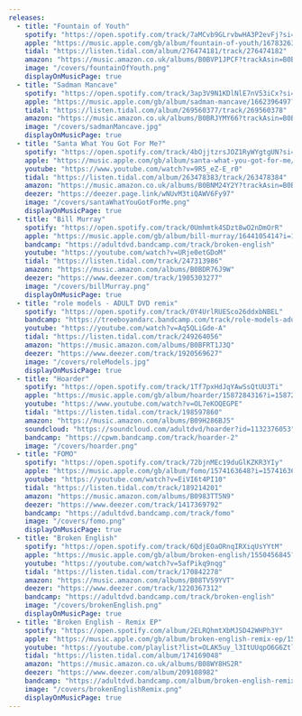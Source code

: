 ```yaml
---
releases:
  - title: "Fountain of Youth"
    spotify: "https://open.spotify.com/track/7aMCvb9GLrvbwHA3P2evFj?si=de3b906e4fed40a3"
    apple: "https://music.apple.com/gb/album/fountain-of-youth/1678326386?i=1678326387"
    tidal: "https://listen.tidal.com/album/276474181/track/276474182"
    amazon: "https://music.amazon.co.uk/albums/B0BVP1JPCF?trackAsin=B0BVPTKMYY"
    image: "/covers/fountainOfYouth.png"
    displayOnMusicPage: true
  - title: "Sadman Mancave"
    spotify: "https://open.spotify.com/track/3ap3V9N1KDlNlE7nV53iCx?si=8783ef5393f34e0d"
    apple: "https://music.apple.com/gb/album/sadman-mancave/1662396497?i=1662396498"
    tidal: "https://listen.tidal.com/album/269560377/track/269560378"
    amazon: "https://music.amazon.co.uk/albums/B0BRJYMY66?trackAsin=B0BRJYP213"
    image: "/covers/sadmanMancave.jpg"
    displayOnMusicPage: true
  - title: "Santa What You Got For Me?"
    spotify: "https://open.spotify.com/track/4bOjjtzrsJOZ1RyWYgtgUN?si=a9047bb56a13447d"
    apple: "https://music.apple.com/gb/album/santa-what-you-got-for-me/1657072793?i=1657072794"
    youtube: "https://www.youtube.com/watch?v=9R5_eZ-E_r0"
    tidal: "https://listen.tidal.com/album/263478383/track/263478384"
    amazon: "https://music.amazon.co.uk/albums/B0BNM24Y2Y?trackAsin=B0BNLZPMQL"
    deezer: "https://deezer.page.link/wNUvM3tiQAWV6Fy97"
    image: "/covers/santaWhatYouGotForMe.png"
    displayOnMusicPage: true
  - title: "Bill Murray"
    spotify: "https://open.spotify.com/track/0Umhmtk4SDzt8wO2nDmOrR"
    apple: "https://music.apple.com/gb/album/bill-murray/1644105414?i=1644105415&app=music"
    bandcamp: "https://adultdvd.bandcamp.com/track/broken-english"
    youtube: "https://youtube.com/watch?v=URje0etGDoM"
    tidal: "https://listen.tidal.com/track/247313986"
    amazon: "https://music.amazon.com/albums/B0BDR76J9W"
    deezer: "https://www.deezer.com/track/1905303277"
    image: "/covers/billMurray.png"
    displayOnMusicPage: true
  - title: "role models - ADULT DVD remix"
    spotify: "https://open.spotify.com/track/0Y4UrlRUESco26ddxbNBEL"
    bandcamp: "https://treeboyandarc.bandcamp.com/track/role-models-adult-dvd-remix"
    youtube: "https://youtube.com/watch?v=Aq5QLiGde-A"
    tidal: "https://listen.tidal.com/track/249264056"
    amazon: "https://music.amazon.com/albums/B0BFRT1J3Q"
    deezer: "https://www.deezer.com/track/1920569627"
    image: "/covers/roleModels.jpg"
    displayOnMusicPage: true
  - title: "Hoarder"
    spotify: "https://open.spotify.com/track/1Tf7pxHdJqYAwSsQtUU3Ti"
    apple: "https://music.apple.com/gb/album/hoarder/1587284316?i=1587284317&app=music"
    youtube: "https://www.youtube.com/watch?v=OL7eKOQEGPE"
    tidal: "https://listen.tidal.com/track/198597860"
    amazon: "https://music.amazon.com/albums/B09H286BJ5"
    soundcloud: "https://soundcloud.com/adultdvd/hoarder?id=1132376053"
    bandcamp: "https://cpwm.bandcamp.com/track/hoarder-2"
    image: "/covers/hoarder.png"
  - title: "FOMO"
    spotify: "https://open.spotify.com/track/72bjnMEc19duGlKZKR3YIy"
    apple: "https://music.apple.com/gb/album/fomo/1574163648?i=1574163649&app=music"
    youtube: "https://youtube.com/watch?v=EiVI6t4PI10"
    tidal: "https://listen.tidal.com/track/189214201"
    amazon: "https://music.amazon.com/albums/B0983TT5N9"
    deezer: "https://www.deezer.com/track/1417369792"
    bandcamp: "https://adultdvd.bandcamp.com/track/fomo"
    image: "/covers/fomo.png"
    displayOnMusicPage: true
  - title: "Broken English"
    spotify: "https://open.spotify.com/track/6QdjEOaORnqIRXiqUsYYtM"
    apple: "https://music.apple.com/gb/album/broken-english/1550456845?i=1550456846&app=music"
    youtube: "https://youtube.com/watch?v=5afPikq9nqg"
    tidal: "https://listen.tidal.com/track/170842278"
    amazon: "https://music.amazon.com/albums/B08TV59YVT"
    deezer: "https://www.deezer.com/track/1220367312"
    bandcamp: "https://adultdvd.bandcamp.com/track/broken-english"
    image: "/covers/brokenEnglish.png"
    displayOnMusicPage: true
  - title: "Broken English - Remix EP"
    spotify: "https://open.spotify.com/album/2ELRQhmtXbMJSD42WHPh3Y"
    apple: "https://music.apple.com/gb/album/broken-english-remix-ep/1554518308?app=music"
    youtube: "https://youtube.com/playlist?list=OLAK5uy_l3ItUUqpO6G6ZtlpQPhnM25RkHJAbWT2g"
    tidal: "https://listen.tidal.com/album/174169048"
    amazon: "https://music.amazon.co.uk/albums/B08WY8HS2R"
    deezer: "https://www.deezer.com/album/209108982"
    bandcamp: "https://adultdvd.bandcamp.com/album/broken-english-remix-ep"
    image: "/covers/brokenEnglishRemix.png"
    displayOnMusicPage: true
---
```


